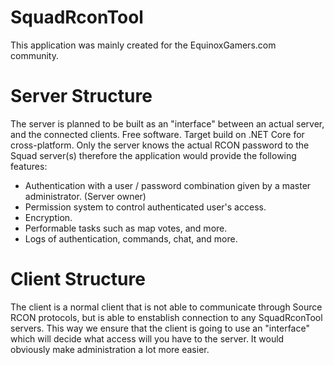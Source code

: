 # SquadRconTool
This application was mainly created for the EquinoxGamers.com community.

# Server Structure
The server is planned to be built as an "interface" between an actual server, and the connected clients. Free software. Target build on .NET Core for cross-platform.
Only the server knows the actual RCON password to the Squad server(s) therefore the application would provide the following features:
* Authentication with a user / password combination given by a master administrator. (Server owner)
* Permission system to control authenticated user's access.
* Encryption.
* Performable tasks such as map votes, and more.
* Logs of authentication, commands, chat, and more.

# Client Structure
The client is a normal client that is not able to communicate through Source RCON protocols, but is able to enstablish connection to any SquadRconTool servers. This way we ensure that the client is going to use an "interface" which will decide what access will you have to the server. It would obviously make administration a lot more easier.
